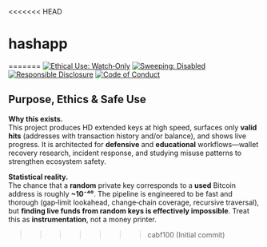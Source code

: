 <<<<<<< HEAD
# hashapp
=======
[![Ethical Use: Watch‑Only](https://img.shields.io/badge/Ethical%20Use-Watch--Only%20By%20Default-brightgreen)](#purpose-ethics--safe-use)
[![Sweeping: Disabled](https://img.shields.io/badge/Sweeping-Disabled%20by%20default-lightgrey)](#purpose-ethics--safe-use)
[![Responsible Disclosure](https://img.shields.io/badge/Security-Responsible%20Disclosure-blue)](SECURITY.md)
[![Code of Conduct](https://img.shields.io/badge/Community-Code%20of%20Conduct-9cf)](CODE_OF_CONDUCT.md)





## Purpose, Ethics & Safe Use

**Why this exists.**  
This project produces HD extended keys at high speed, surfaces only **valid hits** (addresses with transaction history and/or balance), and shows live progress. It is architected for **defensive** and **educational** workflows—wallet recovery research, incident response, and studying misuse patterns to strengthen ecosystem safety.

**Statistical reality.**  
The chance that a **random** private key corresponds to a **used** Bitcoin address is roughly **~10⁻⁴⁰**. The pipeline is engineered to be fast and thorough (gap‑limit lookahead, change‑chain coverage, recursive traversal), but **finding live funds from random keys is effectively impossible**. Treat this as **instrumentation**, not a money printer.
>>>>>>> cabf100 (Initial commit)
